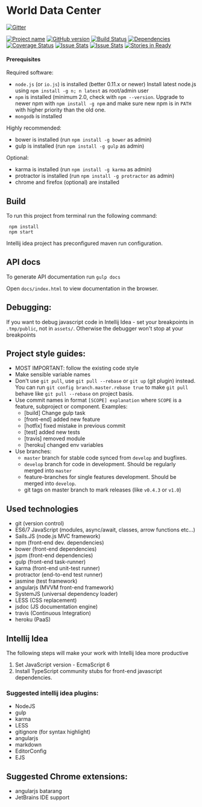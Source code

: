 # World Data Center

[![Gitter](https://badges.gitter.im/Join%20Chat.svg)](https://gitter.im/kpi-wdc?utm_source=badge&utm_medium=badge&utm_campaign=pr-badge&utm_content=badge)

[![Project name](http://img.shields.io/badge/wdc-widgets-blue.svg)](https://github.com/kpi-wdc/wdc)
[![GitHub version](https://badge.fury.io/gh/kpi-wdc%2Fwdc.svg)](http://badge.fury.io/gh/kpi-wdc%2Fwdc)
[![Build Status](https://travis-ci.org/kpi-wdc/wdc.svg?branch=master)](https://travis-ci.org/kpi-wdc/wdc)
[![Dependencies](https://david-dm.org/kpi-wdc/wdc.svg)](https://david-dm.org/kpi-wdc/wdc)
[![Coverage Status](https://coveralls.io/repos/kpi-wdc/wdc/badge.svg?branch=master)](https://coveralls.io/r/kpi-wdc/wdc?branch=master)
[![Issue Stats](http://issuestats.com/github/kpi-wdc/wdc/badge/issue)](http://issuestats.com/github/kpi-wdc/wdc)
[![Issue Stats](http://issuestats.com/github/kpi-wdc/wdc/badge/pr)](http://issuestats.com/github/kpi-wdc/wdc)
[![Stories in Ready](https://badge.waffle.io/kpi-wdc/wdc.png?label=ready&title=Ready)](https://waffle.io/kpi-wdc/wdc)

#### Prerequisites

Required software:

- `node.js` (or `io.js`) is installed (better 0.11.x or newer)
Install latest node.js using `npm install -g n; n latest` as root/admin user
- `npm` is installed (minimum 2.0, check with `npm --version`.
Upgrade to newer npm with `npm install -g npm` and make sure new npm is in `PATH` with higher priority than the old one.
- `mongodb` is installed

Highly recommended:
- bower is installed (run `npm install -g bower` as admin)
- gulp is installed (run `npm install -g gulp` as admin)

Optional:
- karma is installed (run `npm install -g karma` as admin)
- protractor is installed (run `npm install -g protractor` as admin)
- chrome and firefox (optional) are installed

## Build
To run this project from terminal run the following command:

     npm install
     npm start

Intellij idea project has preconfigured maven run configuration.

## API docs
To generate API documentation run `gulp docs`

Open `docs/index.html` to view documentation in the browser.

## Debugging:

  If you want to debug javascript code in Intellij Idea - set your breakpoints in `.tmp/public`,
  not in `assets/`.
  Otherwise the debugger won't stop at your breakpoints

## Project style guides:

  - MOST IMPORTANT: follow the existing code style
  - Make sensible variable names
  - Don't use `git pull`, use `git pull --rebase` or `git up` (git plugin) instead.
    You can run `git config branch.master.rebase true` to make `git pull` behave like `git pull --rebase` on project basis.
  - Use commit names in format `[SCOPE] explanation` where `SCOPE` is a feature, subproject or component. Examples:
      - [build] Change gulp task
      - [front-end] added new feature
      - [hotfix] fixed mistake in previous commit
      - [test] added new tests
      - [travis] removed module
      - [heroku] changed env variables
  - Use branches:
     - `master` branch for stable code synced from `develop` and bugfixes.
     - `develop` branch for code in development. Should be regularly merged into `master`
     - feature-branches for single features development. Should be merged into `develop`.
     - git tags on master branch to mark releases (like `v0.4.3` or `v1.0`)

## Used technologies

  - git (version control)
  - ES6/7 JavaScript (modules, async/await, classes, arrow functions etc...)
  - Sails.JS (node.js MVC framework)
  - npm (front-end dev. dependencies)
  - bower (front-end dependencies)
  - jspm (front-end dependencies)
  - gulp (front-end task-runner)
  - karma (front-end unit-test runner)
  - protractor (end-to-end test runner)
  - jasmine (test framework)
  - angularjs (MVVM front-end framework)
  - SystemJS (universal dependency loader)
  - LESS (CSS replacement)
  - jsdoc (JS documentation engine)
  - travis (Continuous Integration)
  - heroku (PaaS)

## Intellij Idea

The following steps will make your work with Intellij Idea more productive

1. Set JavaScript version - EcmaScript 6
2. Install TypeScript community stubs for front-end javascript dependencies.

### Suggested intellij idea plugins:

  - NodeJS
  - gulp
  - karma
  - LESS
  - gitignore (for syntax highlight)
  - angularjs
  - markdown
  - EditorConfig
  - EJS

## Suggested Chrome extensions:

  - angularjs batarang
  - JetBrains IDE support
